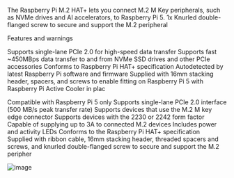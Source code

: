 

The Raspberry Pi M.2 HAT+ lets you connect M.2 M Key peripherals, such as NVMe drives and AI accelerators, to Raspberry Pi 5.
1x Knurled double-flanged screw to secure and support the M.2 peripheral

Features and warnings

Supports single-lane PCIe 2.0 for high-speed data transfer
Supports fast ~450MBps data transfer to and from NVMe SSD drives and other PCIe accessories
Conforms to Raspberry Pi HAT+ specification
Autodetected by latest Raspberry Pi software and firmware
Supplied with 16mm stacking header, spacers, and screws to enable fitting on Raspberry Pi 5 with Raspberry Pi Active Cooler in plac

Compatible with Raspberry Pi 5 only
Supports single-lane PCIe 2.0 interface (500 MB/s peak transfer rate)
Supports devices that use the M.2 M key edge connector
Supports devices with the 2230 or 2242 form factor
Capable of supplying up to 3A to connected M.2 devices
Includes power and activity LEDs
Conforms to the Raspberry Pi HAT+ specification
Supplied with ribbon cable, 16mm stacking header, threaded spacers and screws, and knurled double-flanged screw to secure and support the M.2 peripher



![image](https://github.com/user-attachments/assets/5dd841c3-af06-46e2-a8c3-2fd5bf491c20)
